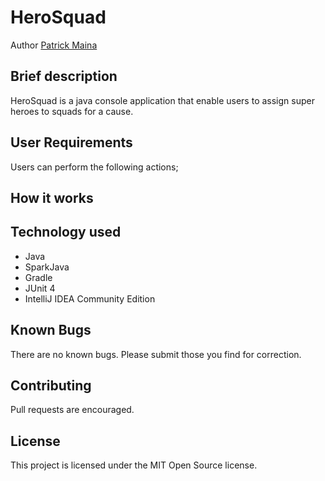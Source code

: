 # HeroSquad 

Author [Patrick Maina](https://github.com/pkminor)

## Brief description

HeroSquad is a java console application that enable users to assign super heroes to squads for a cause.

## User Requirements

Users can perform the following actions;

## How it works

## Technology used
 - Java
 - SparkJava
 - Gradle
 - JUnit 4
 - IntelliJ IDEA Community Edition

## Known Bugs
There are no known bugs. Please submit those you find for correction.

## Contributing
Pull requests are encouraged.

## License
This project is licensed under the MIT Open Source license.
